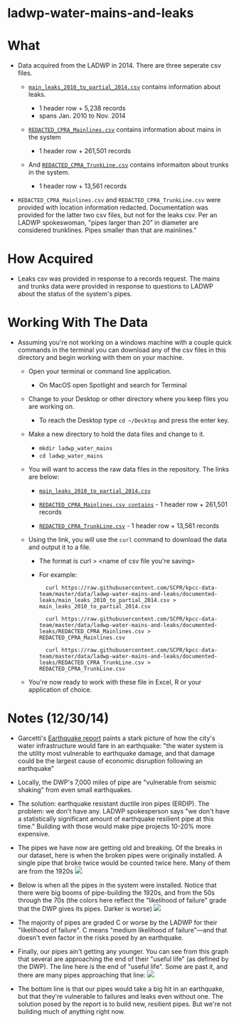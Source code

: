 ladwp-water-mains-and-leaks
===========================

What
====

* Data acquired from the LADWP in 2014. There are three seperate csv files.

	* [```main_leaks_2010_to_partial_2014.csv```](https://github.com/SCPR/kpcc-data-team/blob/master/data/ladwp-water-mains-and-leaks/documented-leaks/main_leaks_2010_to_partial_2014.csv) contains information about leaks.
        * 1 header row + 5,238 records
        * spans Jan. 2010 to Nov. 2014

	* [```REDACTED_CPRA_Mainlines.csv```](https://github.com/SCPR/kpcc-data-team/blob/master/data/ladwp-water-mains-and-leaks/all_mains_trunks/REDACTED_CPRA_Mainlines.csv) contains information about mains in the system
        * 1 header row + 261,501 records

	* And [```REDACTED_CPRA_TrunkLine.csv```](https://github.com/SCPR/kpcc-data-team/blob/master/data/ladwp-water-mains-and-leaks/all_mains_trunks/REDACTED_CPRA_TrunkLine.csv) contains informaiton about trunks in the system.
        * 1 header row + 13,561 records

* ```REDACTED_CPRA_Mainlines.csv``` and ```REDACTED_CPRA_TrunkLine.csv``` were provided with location information redacted. Documentation was provided for the latter two csv files, but not for the leaks csv. Per an LADWP spokeswoman, "pipes larger than 20” in diameter are considered trunklines. Pipes smaller than that are mainlines."

How Acquired
============

* Leaks csv was provided in response to a records request. The mains and trunks data were provided in response to questions to LADWP about the status of the system's pipes.

Working With The Data
=====================

* Assuming you're not working on a windows machine with a couple quick commands in the terminal you can download any of the csv files in this directory and begin working with them on your machine.

    * Open your terminal or command line application.
        * On MacOS open Spotlight and search for Terminal
    * Change to your Desktop or other directory where you keep files you are working on.
        * To reach the Desktop type ```cd ~/Desktop``` and press the enter key.

    * Make a new directory to hold the data files and change to it.

        * ```mkdir ladwp_water_mains```
        * ```cd ladwp_water_mains```

    * You will want to access the raw data files in the repository. The links are below:

        * [```main_leaks_2010_to_partial_2014.csv```](https://raw.githubusercontent.com/SCPR/kpcc-data-team/master/data/ladwp-water-mains-and-leaks/documented-leaks/main_leaks_2010_to_partial_2014.csv)

        * [```REDACTED_CPRA_Mainlines.csv contains```](https://raw.githubusercontent.com/SCPR/kpcc-data-team/master/data/ladwp-water-mains-and-leaks/documented-leaks/REDACTED_CPRA_Mainlines.csv) - 1 header row + 261,501 records

        * [```REDACTED_CPRA_TrunkLine.csv```](https://raw.githubusercontent.com/SCPR/kpcc-data-team/master/data/ladwp-water-mains-and-leaks/documented-leaks/REDACTED_CPRA_TrunkLine.csv) - 1 header row + 13,561 records

    * Using the link, you will use the ```curl``` command to download the data and output it to a file.

        * The format is curl <url to csv file> > <name of csv file you're saving>

        * For example:

                curl https://raw.githubusercontent.com/SCPR/kpcc-data-team/master/data/ladwp-water-mains-and-leaks/documented-leaks/main_leaks_2010_to_partial_2014.csv > main_leaks_2010_to_partial_2014.csv

                curl https://raw.githubusercontent.com/SCPR/kpcc-data-team/master/data/ladwp-water-mains-and-leaks/documented-leaks/REDACTED_CPRA_Mainlines.csv > REDACTED_CPRA_Mainlines.csv

                curl https://raw.githubusercontent.com/SCPR/kpcc-data-team/master/data/ladwp-water-mains-and-leaks/documented-leaks/REDACTED_CPRA_TrunkLine.csv > REDACTED_CPRA_TrunkLine.csv

    * You're now ready to work with these file in Excel, R or your application of choice.

Notes (12/30/14)
================

* Garcetti's [Earthquake report](http://projects.scpr.org/documents/?doc=1376566-dec-8-2014-garcetti-earthquake-report) paints a stark picture of how the city's water infrastructure would fare in an earthquake: "the water system is the utility most vulnerable to earthquake damage, and that damage could be the largest cause of economic disruption following an earthquake"

* Locally, the DWP's 7,000 miles of pipe are "vulnerable from seismic shaking" from even small earthquakes.

* The solution: earthquake resistant ductile iron pipes (ERDIP). The problem: we don't have any. LADWP spokesperson says "we don't have a statistically significant amount of earthquake resilient pipe at this time." Building with those would make pipe projects 10-20% more expensive.

* The pipes we have now are getting old and breaking. Of the breaks in our dataset, here is when the broken pipes were originally installed. A single pipe that broke twice would be counted twice here. Many of them are from the 1920s
![](https://raw.githubusercontent.com/SCPR/kpcc-data-team/master/data/ladwp-water-mains-and-leaks/images/year_installed_for_mains_with_leaks.png)

* Below is when all the pipes in the system were installed. Notice that there were big booms of pipe-building the 1920s, and from the 50s through the 70s (the colors here reflect the "likelihood of failure" grade that the DWP gives its pipes. Darker is worse)
![](https://raw.githubusercontent.com/SCPR/kpcc-data-team/master/data/ladwp-water-mains-and-leaks/images/year_installed_by_likelihood_of_failure.png)

* The majority of pipes are graded C or worse by the LADWP for their "likelihood of failure". C means "medium likelihood of failure"—and that doesn't even factor in the risks posed by an earthquake.

* Finally, our pipes ain't getting any younger. You can see from this graph that several are approaching the end of their "useful life" (as defined by the DWP). The line here is the end of "useful life". Some are past it, and there are many pipes approaching that line:
![](https://raw.githubusercontent.com/SCPR/kpcc-data-team/master/data/ladwp-water-mains-and-leaks/images/remaining_years_of_useful_life.png)

* The bottom line is that our pipes would take a big hit in an earthquake, but that they're vulnerable to failures and leaks even without one. The solution posed by the report is to build new, resilient pipes. But we're not building much of anything right now.